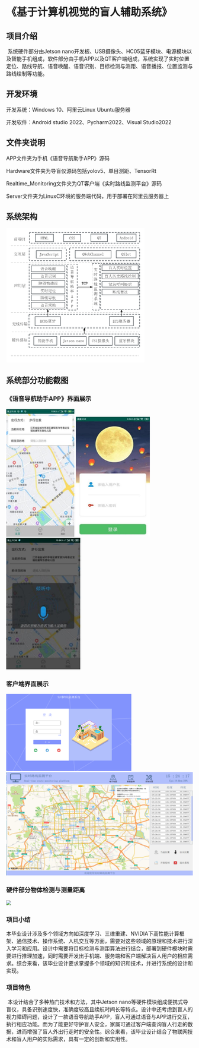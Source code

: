 # 《基于计算机视觉的盲人辅助系统》

## 项目介绍

​	系统硬件部分由Jetson nano开发板、USB摄像头、HC05蓝牙模块、电源模块以及智能手机组成，软件部分由手机APP以及QT客户端组成，系统实现了实时位置定位、路线导航、语音唤醒、语音识别、目标检测与测距、语音播报、位置监测与路线绘制等功能。

## 开发环境

开发系统：Windows 10、阿里云Linux Ubuntu服务器

开发软件：Android studio 2022、Pycharm2022、Visual Studio2022



## 文件夹说明

APP文件夹为手机《语音导航助手APP》源码

Hardware文件夹为导盲仪源码包括yolov5、单目测距、TensorRt

Realtime_Monitoring文件夹为QT客户端《实时路线监测平台》源码

Server文件夹为LinuxC环境的服务端代码，用于部署在阿里云服务器上

## 系统架构

<img src="images\11.png" alt="11" style="zoom:50%;" />

## 系统部分功能截图

### 《语音导航助手APP》界面展示

<img src="images\location.png" style="zoom: 50%;" />



<img src="images\login.png" alt="login" style="zoom:50%;" />

<img src="images\wake-up.png" style="zoom:50%;" />

### 客户端界面展示

<img src="images\login2.png" style="zoom: 33%;" />

<img src="images\main.png" style="zoom: 50%;" />

### 硬件部分物体检测与测量距离

<img src="D:\Programmingtools\QT\code\images\detect.png" style="zoom: 80%;" />

### 项目小结

​	本毕业设计涉及多个领域方向如深度学习、三维重建、NVIDIA下高性能计算框架、通信技术、操作系统、人机交互等方面，需要对这些领域的原理和技术进行深入学习和应用。设计中需要将目标检测与测距算法进行结合，部署到硬件模块时需要进行推理加速，同时需要开发出手机端、服务端和客户端解决盲人用户的相应需求。综合来看，该毕业设计要求掌握多个领域的知识和技术，并进行系统的设计和实现。

### 项目特色

​	本设计结合了多种热门技术和方法，其中Jetson nano等硬件模块组成便携式导盲仪，具备识别速度快，准确度较高且续航时间长等特点。设计中还考虑到盲人的视力障碍问题，设计了一款语音导航助手APP，盲人可通过语音与APP进行交互，执行相应功能。而为了能更好守护盲人安全，家属可通过客户端查询盲人行走的数据，进而增强了盲人外出行走时的安全性。综合来看，该毕业设计结合了物联网技术和盲人用户的实际需求，具有一定的创新和实用性。